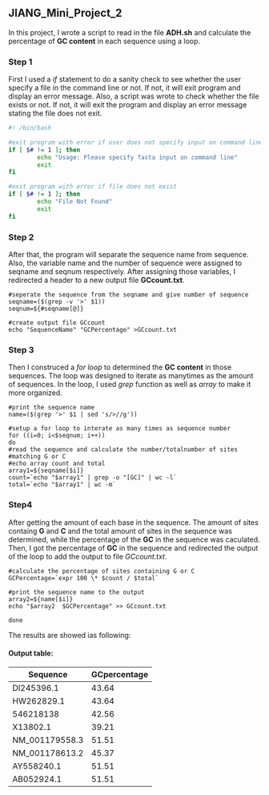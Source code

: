 ## JIANG_Mini_Project_2

In this project, I wrote a script to read in the file **ADH.sh** and calculate the percentage of **GC content** in each sequence using a loop.

### Step 1
First I used a _if_ statement to do a sanity check to see whether the user specify a file in the command line or not. If not, it will exit program and display an error message. Also, a script was wrote to check whether the file exists or not. If not, it will exit the program and display an error message stating the file does not exit.

```bash
#! /bin/bash                                                                   

#exit program with error if user does not specify input on command line
if [ $# != 1 ]; then
        echo "Usage: Please specify fasta input on command line"
        exit
fi

#exit program with error if file does not exist
if [ $# != 1 ]; then
        echo "File Not Found"
        exit
fi
```

### Step 2
After that, the program will separate the sequence name from sequence. Also, the variable name and the number of sequence were assigned to seqname and seqnum respectively. After assigning those variables, I redirected a header to a new output file **GCcount.txt**.
```
#seperate the sequence from the seqname and give number of sequence
seqname=($(grep -v '>' $1))
seqnum=${#seqname[@]}

#create output file GCcount
echo "SequenceName" "GCPercentage" >GCcount.txt
```
### Step 3
Then I construced a _for loop_ to determined the **GC content** in those sequences. The loop was designed to iterate as manytimes as the amount of sequences. In the loop, I used _grep_ function as well as _array_ to make it more organized.

```
#print the sequence name
name=($(grep '>' $1 | sed 's/>//g'))

#setup a for loop to interate as many times as sequence number
for ((i=0; i<$seqnum; i++))
do
#read the sequence and calculate the number/totalnumber of sites
#matching G or C
#echo array count and total
array1=${seqname[$i]}
count=`echo "$array1" | grep -o "[GC]" | wc -l`
total=`echo "$array1" | wc -m`
```
### Step4
After getting the amount of each base in the sequence. The amount of sites containg **G** and **C** and the total amount of sites in the sequence was determined, while the percentage of the **GC** in the sequence was caculated. Then, I got the percentage of **GC** in the sequence and redirected the output of the loop to add the output to file _GCcount.txt_. 
```
#calculate the percentage of sites containing G or C
GCPercentage=`expr 100 \* $count / $total`

#print the sequence name to the output
array2=${name[$i]}
echo "$array2  $GCPercentage" >> GCcount.txt

done
```
The results are showed ias following:
#### Output table:

|Sequence      |	GCpercentage|
|--------------|-------------|
|DI245396.1    |	43.64|
|HW262829.1    |	43.64|
|546218138     |	42.56|
|X13802.1      |	39.21|
|NM_001179558.3|	51.51|
|NM_001178613.2|	45.37|
|AY558240.1    |	51.51|
|AB052924.1    |	51.51|
